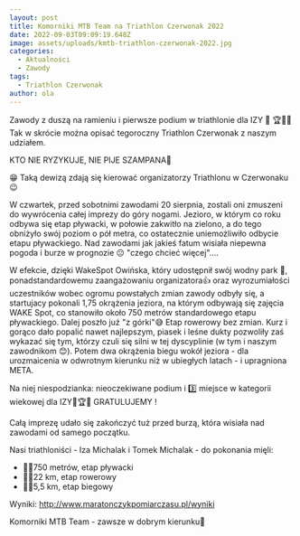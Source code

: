 ```yaml
---
layout: post
title: Komorniki MTB Team na Triathlon Czerwonak 2022
date: 2022-09-03T09:09:19.648Z
image: assets/uploads/kmtb-triathlon-czerwonak-2022.jpg
categories:
  - Aktualności
  - Zawody
tags:
  - Triathlon Czerwonak
author: ola
---
```

Zawody z duszą na ramieniu i pierwsze podium w triathlonie dla IZY 🤩 🏆💪👏 Tak w skrócie można opisać tegoroczny Triathlon Czerwonak z naszym udziałem.
<!--more-->

KTO NIE RYZYKUJE, NIE PIJE SZAMPANA🍾 

😁 Taką dewizą zdają się kierować organizatorzy Triathlonu w Czerwonaku 😉

W czwartek, przed sobotnimi zawodami 20 sierpnia, zostali oni zmuszeni do wywrócenia całej imprezy do góry nogami. Jezioro, w którym co roku odbywa się etap pływacki, w połowie zakwitło na zielono, a do tego obniżyło swój poziom o pół metra, co ostatecznie uniemożliwiło odbycie etapu pływackiego. Nad zawodami jak jakieś fatum wisiała niepewna pogoda i burze w prognozie 😑 "czego chcieć więcej"....

W efekcie, dzięki WakeSpot Owińska, który udostępnił swój wodny park 🙏, ponadstandardowemu zaangażowaniu organizatora👍 oraz wyrozumiałości uczestników wobec ogromu powstałych zmian zawody odbyły się, a startujacy pokonali 1,75 okrążenia jeziora, na którym odbywają się zajęcia WAKE Spot, co stanowiło około 750 metrów standardowego etapu pływackiego. Dalej poszło już "z górki"😅 Etap rowerowy bez zmian.  Kurz i gorąco dało popalić nawet najlepszym, piasek i leśne dukty pozwoliły zaś wykazać się tym, którzy czuli się silni w tej dyscyplinie (w tym i naszym zawodnikom 😊). Potem dwa okrążenia biegu wokół jeziora - dla urozmaicenia w odwrotnym kierunku niż w ubiegłych latach - i upragniona META. 

Na niej niespodzianka: nieoczekiwane podium i 3️⃣ miejsce w kategorii wiekowej dla IZY🥉🏆👏  GRATULUJEMY !

Całą imprezę udało się zakończyć tuż przed burzą, która wisiała nad zawodami od samego początku. 

Nasi triathloniści - Iza Michalak i Tomek Michalak - do pokonania mięli:

* 🏊‍♂️750 metrów, etap pływacki
* 🚴‍♀️22 km, etap rowerowy
* 🏃‍♀️5,5 km, etap biegowy

Wyniki: <http://www.maratonczykpomiarczasu.pl/wyniki>

Komorniki MTB Team - zawsze w dobrym kierunku🙂 